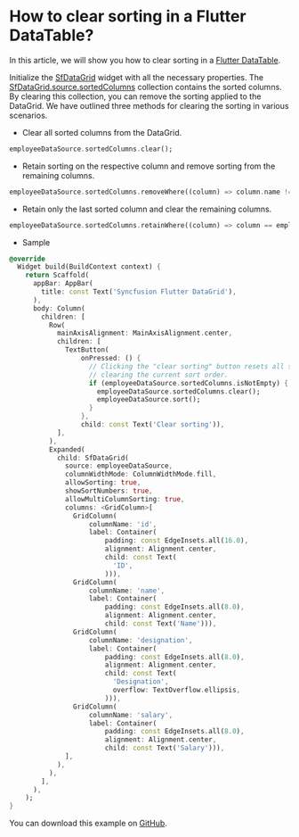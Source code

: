 # How to clear sorting in a Flutter DataTable?

In this article, we will show you how to clear sorting in a [Flutter DataTable](https://www.syncfusion.com/flutter-widgets/flutter-datagrid).

Initialize the [SfDataGrid](https://pub.dev/documentation/syncfusion_flutter_datagrid/latest/datagrid/SfDataGrid-class.html) widget with all the necessary properties. The [SfDataGrid.source.sortedColumns](https://pub.dev/documentation/syncfusion_flutter_datagrid/latest/datagrid/DataGridSource/sortedColumns.html) collection contains the sorted columns. By clearing this collection, you can remove the sorting applied to the DataGrid. We have outlined three methods for clearing the sorting in various scenarios.

* Clear all sorted columns from the DataGrid.
```dart
employeeDataSource.sortedColumns.clear();
```
* Retain sorting on the respective column and remove sorting from the remaining columns.
```dart
employeeDataSource.sortedColumns.removeWhere((column) => column.name != 'name');
```
* Retain only the last sorted column and clear the remaining columns.
```dart
employeeDataSource.sortedColumns.retainWhere((column) => column == employeeDataSource.sortedColumns.last);
```

* Sample
```dart
@override
  Widget build(BuildContext context) {
    return Scaffold(
      appBar: AppBar(
        title: const Text('Syncfusion Flutter DataGrid'),
      ),
      body: Column(
        children: [
          Row(
            mainAxisAlignment: MainAxisAlignment.center,
            children: [
              TextButton(
                  onPressed: () {
                    // Clicking the "clear sorting" button resets all sorting states,
                    // clearing the current sort order.
                    if (employeeDataSource.sortedColumns.isNotEmpty) {
                      employeeDataSource.sortedColumns.clear();
                      employeeDataSource.sort();
                    }
                  },
                  child: const Text('Clear sorting')),
            ],
          ),
          Expanded(
            child: SfDataGrid(
              source: employeeDataSource,
              columnWidthMode: ColumnWidthMode.fill,
              allowSorting: true,
              showSortNumbers: true,
              allowMultiColumnSorting: true,
              columns: <GridColumn>[
                GridColumn(
                    columnName: 'id',
                    label: Container(
                        padding: const EdgeInsets.all(16.0),
                        alignment: Alignment.center,
                        child: const Text(
                          'ID',
                        ))),
                GridColumn(
                    columnName: 'name',
                    label: Container(
                        padding: const EdgeInsets.all(8.0),
                        alignment: Alignment.center,
                        child: const Text('Name'))),
                GridColumn(
                    columnName: 'designation',
                    label: Container(
                        padding: const EdgeInsets.all(8.0),
                        alignment: Alignment.center,
                        child: const Text(
                          'Designation',
                          overflow: TextOverflow.ellipsis,
                        ))),
                GridColumn(
                    columnName: 'salary',
                    label: Container(
                        padding: const EdgeInsets.all(8.0),
                        alignment: Alignment.center,
                        child: const Text('Salary'))),
              ],
            ),
          ),
        ],
      ),
    );
}
```

You can download this example on [GitHub](https://github.com/SyncfusionExamples/How-to-clear-sorting-in-a-Flutter-DataTable).